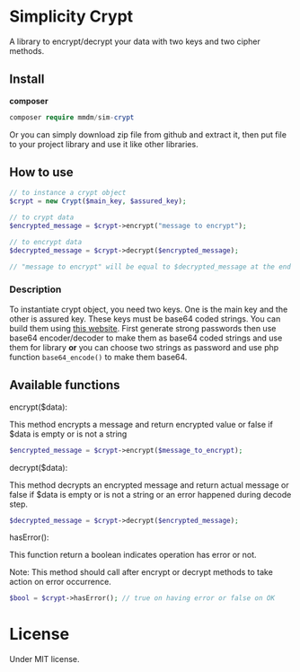 # Simplicity Crypt
A library to encrypt/decrypt your data with two keys and two 
cipher methods.

## Install
**composer**
```php 
composer require mmdm/sim-crypt
```

Or you can simply download zip file from github and extract it, 
then put file to your project library and use it like other libraries.

## How to use
```php
// to instance a crypt object
$crypt = new Crypt($main_key, $assured_key);

// to crypt data
$encrypted_message = $crypt->encrypt("message to encrypt");

// to encrypt data
$decrypted_message = $crypt->decrypt($encrypted_message);

// "message to encrypt" will be equal to $decrypted_message at the end
```

### Description

To instantiate crypt object, you need two keys. One is the main key 
and the other is assured key. These keys must be base64 coded strings.
You can build them using [this website](https://mypwd.net/). First 
generate strong passwords then use base64 encoder/decoder to make 
them as base64 coded strings and use them for library **or** you 
can choose two strings as password and use php function `base64_encode()` 
to make them base64.

## Available functions

encrypt($data):

This method encrypts a message and return encrypted value or 
false if $data is empty or is not a string

```php
$encrypted_message = $crypt->encrypt($message_to_encrypt);
```

decrypt($data):

This method decrypts an encrypted message and return actual 
message or false if $data is empty or is not a string or an error 
happened during decode step.

```php
$decrypted_message = $crypt->decrypt($encrypted_message);
``` 

hasError():

This function return a boolean indicates operation has error or not.

Note: This method should call after encrypt or decrypt methods to 
take action on error occurrence.

```php
$bool = $crypt->hasError(); // true on having error or false on OK
```

# License
Under MIT license.
